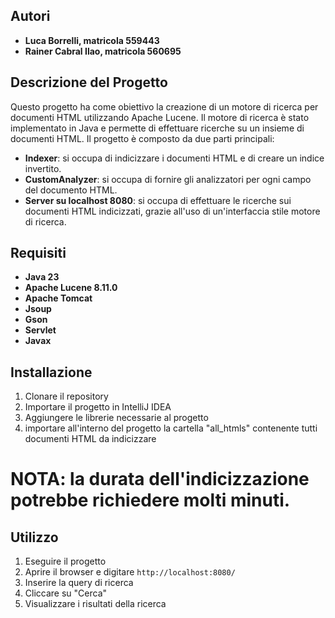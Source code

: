 ## Autori
- **Luca Borrelli, matricola 559443**
- **Rainer Cabral Ilao, matricola 560695**

## Descrizione del Progetto
Questo progetto ha come obiettivo la creazione di un motore di ricerca per documenti HTML utilizzando Apache Lucene.
Il motore di ricerca è stato implementato in Java e permette di effettuare ricerche su un insieme di documenti HTML.
Il progetto è composto da due parti principali:
- **Indexer**: si occupa di indicizzare i documenti HTML e di creare un indice invertito.
- **CustomAnalyzer**: si occupa di fornire gli analizzatori per ogni campo del documento HTML.
- **Server su localhost 8080**: si occupa di effettuare le ricerche sui documenti HTML indicizzati, grazie all'uso di un'interfaccia stile
motore di ricerca.

## Requisiti
- **Java 23**
- **Apache Lucene 8.11.0**
- **Apache Tomcat**
- **Jsoup**
- **Gson**
- **Servlet**
- **Javax**

## Installazione
1. Clonare il repository
2. Importare il progetto in IntelliJ IDEA
3. Aggiungere le librerie necessarie al progetto
4. importare all'interno del progetto la cartella "all_htmls" contenente tutti documenti HTML da indicizzare

# NOTA: la durata dell'indicizzazione potrebbe richiedere molti minuti.

## Utilizzo
1. Eseguire il progetto
2. Aprire il browser e digitare `http://localhost:8080/`
3. Inserire la query di ricerca
4. Cliccare su "Cerca"
5. Visualizzare i risultati della ricerca

